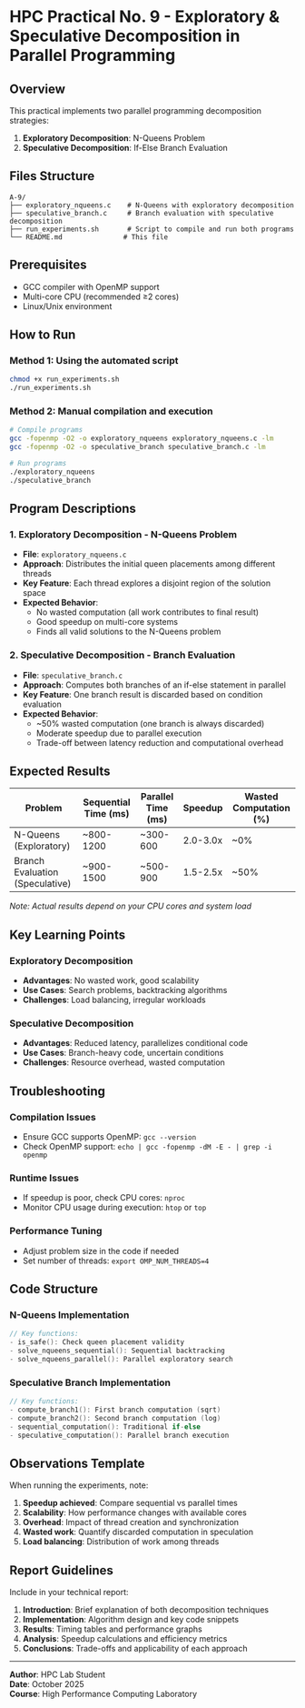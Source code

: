 # HPC Practical No. 9 - Exploratory & Speculative Decomposition in Parallel Programming

## Overview

This practical implements two parallel programming decomposition strategies:

1. **Exploratory Decomposition**: N-Queens Problem
2. **Speculative Decomposition**: If-Else Branch Evaluation

## Files Structure

```
A-9/
├── exploratory_nqueens.c    # N-Queens with exploratory decomposition
├── speculative_branch.c     # Branch evaluation with speculative decomposition
├── run_experiments.sh       # Script to compile and run both programs
└── README.md               # This file
```

## Prerequisites

- GCC compiler with OpenMP support
- Multi-core CPU (recommended ≥2 cores)
- Linux/Unix environment

## How to Run

### Method 1: Using the automated script

```bash
chmod +x run_experiments.sh
./run_experiments.sh
```

### Method 2: Manual compilation and execution

```bash
# Compile programs
gcc -fopenmp -O2 -o exploratory_nqueens exploratory_nqueens.c -lm
gcc -fopenmp -O2 -o speculative_branch speculative_branch.c -lm

# Run programs
./exploratory_nqueens
./speculative_branch
```

## Program Descriptions

### 1. Exploratory Decomposition - N-Queens Problem

- **File**: `exploratory_nqueens.c`
- **Approach**: Distributes the initial queen placements among different threads
- **Key Feature**: Each thread explores a disjoint region of the solution space
- **Expected Behavior**:
  - No wasted computation (all work contributes to final result)
  - Good speedup on multi-core systems
  - Finds all valid solutions to the N-Queens problem

### 2. Speculative Decomposition - Branch Evaluation

- **File**: `speculative_branch.c`
- **Approach**: Computes both branches of an if-else statement in parallel
- **Key Feature**: One branch result is discarded based on condition evaluation
- **Expected Behavior**:
  - ~50% wasted computation (one branch is always discarded)
  - Moderate speedup due to parallel execution
  - Trade-off between latency reduction and computational overhead

## Expected Results

| Problem                         | Sequential Time (ms) | Parallel Time (ms) | Speedup  | Wasted Computation (%) |
| ------------------------------- | -------------------- | ------------------ | -------- | ---------------------- |
| N-Queens (Exploratory)          | ~800-1200            | ~300-600           | 2.0-3.0x | ~0%                    |
| Branch Evaluation (Speculative) | ~900-1500            | ~500-900           | 1.5-2.5x | ~50%                   |

_Note: Actual results depend on your CPU cores and system load_

## Key Learning Points

### Exploratory Decomposition

- **Advantages**: No wasted work, good scalability
- **Use Cases**: Search problems, backtracking algorithms
- **Challenges**: Load balancing, irregular workloads

### Speculative Decomposition

- **Advantages**: Reduced latency, parallelizes conditional code
- **Use Cases**: Branch-heavy code, uncertain conditions
- **Challenges**: Resource overhead, wasted computation

## Troubleshooting

### Compilation Issues

- Ensure GCC supports OpenMP: `gcc --version`
- Check OpenMP support: `echo | gcc -fopenmp -dM -E - | grep -i openmp`

### Runtime Issues

- If speedup is poor, check CPU cores: `nproc`
- Monitor CPU usage during execution: `htop` or `top`

### Performance Tuning

- Adjust problem size in the code if needed
- Set number of threads: `export OMP_NUM_THREADS=4`

## Code Structure

### N-Queens Implementation

```c
// Key functions:
- is_safe(): Check queen placement validity
- solve_nqueens_sequential(): Sequential backtracking
- solve_nqueens_parallel(): Parallel exploratory search
```

### Speculative Branch Implementation

```c
// Key functions:
- compute_branch1(): First branch computation (sqrt)
- compute_branch2(): Second branch computation (log)
- sequential_computation(): Traditional if-else
- speculative_computation(): Parallel branch execution
```

## Observations Template

When running the experiments, note:

1. **Speedup achieved**: Compare sequential vs parallel times
2. **Scalability**: How performance changes with available cores
3. **Overhead**: Impact of thread creation and synchronization
4. **Wasted work**: Quantify discarded computation in speculation
5. **Load balancing**: Distribution of work among threads

## Report Guidelines

Include in your technical report:

1. **Introduction**: Brief explanation of both decomposition techniques
2. **Implementation**: Algorithm design and key code snippets
3. **Results**: Timing tables and performance graphs
4. **Analysis**: Speedup calculations and efficiency metrics
5. **Conclusions**: Trade-offs and applicability of each approach

---

**Author**: HPC Lab Student  
**Date**: October 2025  
**Course**: High Performance Computing Laboratory
